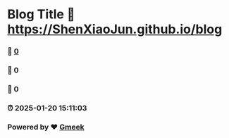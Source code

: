 # Blog Title :link: https://ShenXiaoJun.github.io/blog 
### :page_facing_up: [0](https://ShenXiaoJun.github.io/blog/tag.html) 
### :speech_balloon: 0 
### :hibiscus: 0 
### :alarm_clock: 2025-01-20 15:11:03 
### Powered by :heart: [Gmeek](https://github.com/Meekdai/Gmeek)
